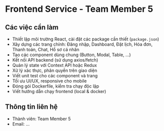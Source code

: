 # Frontend Service - Team Member 5

## Các việc cần làm

- Thiết lập môi trường React, cài đặt các package cần thiết (`package.json`)
- Xây dựng các trang chính: Đăng nhập, Dashboard, Đặt lịch, Hóa đơn, Thanh toán, Chat, Hồ sơ cá nhân
- Tạo các component dùng chung (Button, Modal, Table, ...)
- Kết nối API backend (sử dụng axios/fetch)
- Quản lý state với Context API hoặc Redux
- Xử lý xác thực, phân quyền trên giao diện
- Viết unit test cho các component và trang
- Tối ưu UI/UX, responsive cho mobile
- Đóng gói Dockerfile, kiểm tra chạy độc lập
- Viết hướng dẫn chạy frontend (local & docker)

## Thông tin liên hệ
- Thành viên: Team Member 5
- Email: ...

